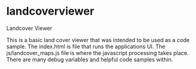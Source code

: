 # landcoverviewer
Landcover Viewer

This is a basic land cover viewer that was intended to be used as a code sample.  The index.html is file that runs the applications UI.  The   js/landcover_maps.js file is where the javascript processing takes place.  There are many debug variables and helpful code samples within.
